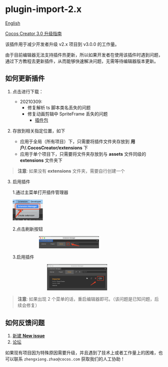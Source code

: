 # plugin-import-2.x

[English](https://github.com/cocos-creator/plugin-import-2.x/blob/main/readme/README.en.md)

[Cocos Creator 3.0 升级指南](https://github.com/cocos-creator/creator-docs/blob/v3.0/zh/release-notes/upgrade-guide-v3.0.md)

该插件用于减少开发者升级 v2.x 项目到 v3.0.0 的工作量。

由于目前编辑器无法支持插件热更新，所以如果开发者在使用该插件时遇到问题，通过下方教程去更新插件，从而能够快速解决问题，无需等待编辑器版本更新。

## 如何更新插件

1. 点击进行下载：
    - 20210309: 
        - 修复解析 ts 脚本类名丢失的问题
        - 修复动画剪辑中 SpriteFrame 丢失的问题
            - [插件包](https://github.com/cocos-creator/plugin-import-2.x/releases/download/main/importer.zip)

2. 存放到相关指定位置，如下
    - 应用于全局（所有项目）下，只需要将插件文件夹存放到 **用户/.CocosCreator/extensions** 下
    - 应用于单个项目下，只需要将文件夹存放到与 **assets** 文件同级的 **extensions** 文件夹下

> **注意**: 如果没有 **extensions** 文件夹，需要自行创建一个

3. 启用插件
    
    1.通过主菜单打开插件管理器
    
    <img src="./readme/image/main-menu.png" width="20%" height="20%"/>
    
    2.点击刷新按钮
    
    <img style="margin-left: 84px" src="./readme/image/update.png" width="40%" height="40%"/> 
    
    3.启用插件
    
    <img style="margin-left: 110px" src="./readme/image/open.png" width="40%" height="40%"/>
    
> **注意**: 如果出现 2 个菜单的话，重启编辑器即可。（该问题是已知问题，后续会修复）

## 如何反馈问题

1. [新建 **New issue**](https://github.com/cocos-creator/plugin-import-2.x/issues/new) 
2. [论坛](https://forum.cocos.org/c/Creator)

如果现有项目因为特殊原因需要升级，并且遇到了技术上或者工作量上的困难，也可以联系 `zhengxiong.zhao@cocos.com` 获取我们的人工协助！

